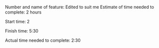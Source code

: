 Number and name of feature: Edited to suit me
Estimate of time needed to complete: 2 hours

Start time: 2

Finish time: 5:30

Actual time needed to complete: 2:30 